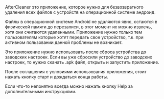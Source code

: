 AfterCleaner это приложение, которое нужно для безвозвратного удаления всех файлов с устройств на операционной системе андроид.

Файлы в операционной системе Android не удаляются явно, остаются в физической памяти до перезаписи, в этот момент их можно извлечь, хотя они считаются удаленными. Приложение нужно только тем пользователям которые хотят передать свое устройство, т.к. при активном пользовании данной проблемы не возникает.

Это приложение нужно использовать после сброса устройства до заводских настроек. 
Если вы уже сбросили устройство до заводских настроек, то нужно скачать .apk файл, открыть и запустить приложение.

После соглашения с условиями использования приложения, стоит нажать кнопку старт и дождаться конца работы.

Если что-то непонятно всегда можно нажать кнопку Help за дополнительными инструкциями.

